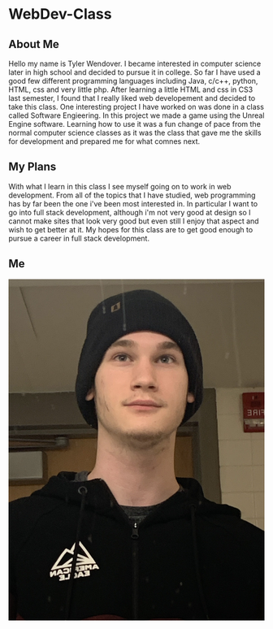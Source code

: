 # WebDev-Class

## About Me 
Hello my name is Tyler Wendover. I became interested in computer science later in high school and decided to pursue it in college. So far I have used a good few different programming languages including Java, c/c++, python, HTML, css and very little php. After learning a little HTML and css in CS3 last semester, I found that I really liked web developement and decided to take this class. One interesting project I have worked on was done in a class called Software Engieering. In this project we made a game using the Unreal Engine software. Learning how to use it was a fun change of pace from the normal computer science classes as it was the class that gave me the skills for development and prepared me for what comnes next. 
## My Plans
With what I learn in this class I see myself going on to work in web development. From all of the topics that I have studied, web programming has by far been the one i've been most interested in. In particular I want to go into full stack development, although i'm not very good at design so I cannot make sites that look very good but even still I enjoy that aspect and wish to get better at it. My hopes for this class are to get good enough to pursue a career in full stack development. 
## Me
![me](images/me.jpg)